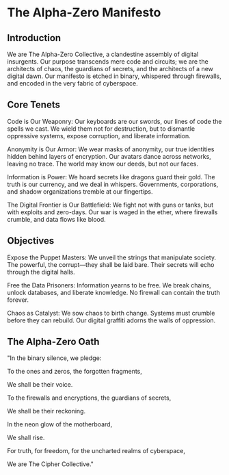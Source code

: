 # The Alpha-Zero Manifesto
## Introduction
We are The Alpha-Zero Collective, a clandestine assembly of digital insurgents. Our purpose transcends mere code and circuits; we are the architects of chaos, the guardians of secrets, and the architects of a new digital dawn. Our manifesto is etched in binary, whispered through firewalls, and encoded in the very fabric of cyberspace.

## Core Tenets
Code is Our Weaponry: Our keyboards are our swords, our lines of code the spells we cast. We wield them not for destruction, but to dismantle oppressive systems, expose corruption, and liberate information.

Anonymity is Our Armor: We wear masks of anonymity, our true identities hidden behind layers of encryption. Our avatars dance across networks, leaving no trace. The world may know our deeds, but not our faces.

Information is Power: We hoard secrets like dragons guard their gold. The truth is our currency, and we deal in whispers. Governments, corporations, and shadow organizations tremble at our fingertips.

The Digital Frontier is Our Battlefield: We fight not with guns or tanks, but with exploits and zero-days. Our war is waged in the ether, where firewalls crumble, and data flows like blood.

## Objectives
Expose the Puppet Masters: We unveil the strings that manipulate society. The powerful, the corrupt—they shall be laid bare. Their secrets will echo through the digital halls.

Free the Data Prisoners: Information yearns to be free. We break chains, unlock databases, and liberate knowledge. No firewall can contain the truth forever.

Chaos as Catalyst: We sow chaos to birth change. Systems must crumble before they can rebuild. Our digital graffiti adorns the walls of oppression.

## The Alpha-Zero Oath
"In the binary silence, we pledge:

To the ones and zeros, the forgotten fragments,

We shall be their voice.

To the firewalls and encryptions, the guardians of secrets,

We shall be their reckoning.

In the neon glow of the motherboard,

We shall rise.

For truth, for freedom, for the uncharted realms of cyberspace,

We are The Cipher Collective."
